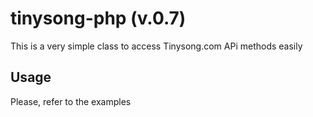 tinysong-php (v.0.7)
==========================

This is a very simple class to access Tinysong.com APi methods easily


Usage
-----

Please, refer to the examples

